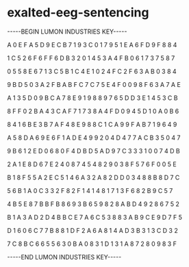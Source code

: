 # exalted-eeg-sentencing

-----BEGIN LUMON INDUSTRIES KEY-----

A 0 E F A 5 D 9 E C B 7 1 9 3 C 0 1 7 9 5 1 E A 6 F D 9 F 8 8 4

1 C 5 2 6 F 6 F F 6 D B 3 2 0 1 4 5 3 A 4 F B 0 6 1 7 3 7 5 8 7

0 5 5 8 E 6 7 1 3 C 5 B 1 C 4 E 1 0 2 4 F C 2 F 6 3 A B 0 3 8 4

9 B D 5 0 3 A 2 F B A B F C 7 C 7 5 E 4 F 0 0 9 8 F 6 3 A 7 A E

A 1 3 5 D 0 9 B C A 7 8 E 9 1 9 8 8 9 7 6 5 D D 3 E 1 4 5 3 C B

8 F F 0 2 B A 4 3 C A F 7 1 7 3 8 A 4 F D 0 9 4 5 D 1 0 A 0 B 6

8 4 1 6 B E 3 B 7 A F 4 8 E 9 8 8 C 1 C A 9 9 F A B 7 1 9 6 4 9

A 5 8 D A 6 9 E 6 F 1 A D E 4 9 9 2 0 4 D 4 7 7 A C B 3 5 0 4 7

9 B 6 1 2 E D 0 6 8 0 F 4 D B D 5 A D 9 7 C 3 3 3 1 0 0 7 4 D B

2 A 1 E 8 D 6 7 E 2 4 0 8 7 4 5 4 8 2 9 0 3 8 F 5 7 6 F 0 0 5 E

B 1 8 F 5 5 A 2 E C 5 1 4 6 A 3 2 A 8 2 D D 0 3 4 8 8 B 8 D 7 C

5 6 B 1 A 0 C 3 3 2 F 8 2 F 1 4 1 4 8 1 7 1 3 F 6 8 2 B 9 C 5 7

4 B 5 E 8 7 B B F B 8 6 9 3 B 6 5 9 8 2 8 A B D 4 9 2 8 6 7 5 2

B 1 A 3 A D 2 D 4 B B C E 7 A 6 C 5 3 8 8 3 A B 9 C E 9 D 7 F 5

D 1 6 0 6 C 7 7 B 8 8 1 D F 2 A 6 A 8 1 4 A D 3 B 3 1 3 C D 3 2

7 C 8 B C 6 6 5 5 6 3 0 B A 0 8 3 1 D 1 3 1 A 8 7 2 8 0 9 8 3 F

-----END LUMON INDUSTRIES KEY-----

